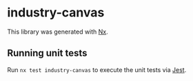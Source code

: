 # industry-canvas

This library was generated with [Nx](https://nx.dev).

## Running unit tests

Run `nx test industry-canvas` to execute the unit tests via [Jest](https://jestjs.io).
